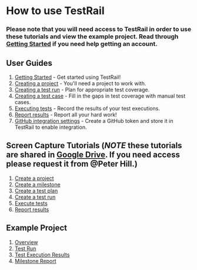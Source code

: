 # How to use TestRail

### Please note that you will need access to TestRail in order to use these tutorials and view the example project.  Read through [Getting Started](getting-started.md) if you need help getting an account.

## User Guides

1. [Getting Started](getting-started.md) - Get started using TestRail!
2. [Creating a project](creating-a-project.md) - You'll need a project to work with.
3. [Creating a test run](creating-a-test-run.md) - Plan for appropriate test coverage.
4. [Creating a test case](creating-a-test-case.md) - Fill in the gaps in test coverage with manual test cases.
5. [Executing tests](executing-tests.md) - Record the results of your test executions.
6. [Report results](report-results.md) - Report all your hard work!
7. [GitHub integration settings](github-integration.md) - Create a GitHub token and store it in TestRail to enable integration.

## Screen Capture Tutorials \(_NOTE_ these tutorials are shared in [Google Drive](https://drive.google.com/drive/folders/1_LGqyaORIttL6Jf98pJhS8fIk3AXT1t1).  If you need access please request it from @Peter Hill.\)

1. [Create a project](https://drive.google.com/a/oddball.io/file/d/15CbOeQosL2hX-ZC5KYM0qqpUFlLoBt0O/view?usp=sharing)
2. [Create a milestone](https://drive.google.com/a/oddball.io/file/d/1Aaa0LNamosyviHN8_e9x4xWEk2baKeDF/view?usp=sharing)
3. [Create a test plan](https://drive.google.com/a/oddball.io/file/d/1v5KIR3KJHkypfm7QJje0O7xo6aEtcCaC/view?usp=sharing)
4. [Create a test run](https://drive.google.com/a/oddball.io/file/d/1knw7OwNWbPFfcys9ijr6Ve_bOFuyxBQE/view?usp=sharing)
5. [Execute tests](https://drive.google.com/a/oddball.io/file/d/1O7YUBezrt-XQc48_RuulmVd9IqhXwpEm/view?usp=sharing)
6. [Report results](https://drive.google.com/a/oddball.io/file/d/1N7eA7vOqVyq_PgUKH1jBlF7r3Taco-mF/view?usp=sharing)

## Example Project

1. [Overview](https://dsvavsp.testrail.io/index.php?/projects/overview/2)
2. [Test Run](https://dsvavsp.testrail.io/index.php?/runs/view/7&group_by=cases:section_id&group_order=asc)
3. [Test Execution Results](https://dsvavsp.testrail.io/index.php?/tests/view/20/#testChange-11)
4. [Milestone Report](https://dsvavsp.testrail.io/index.php?/reports/view/2)

